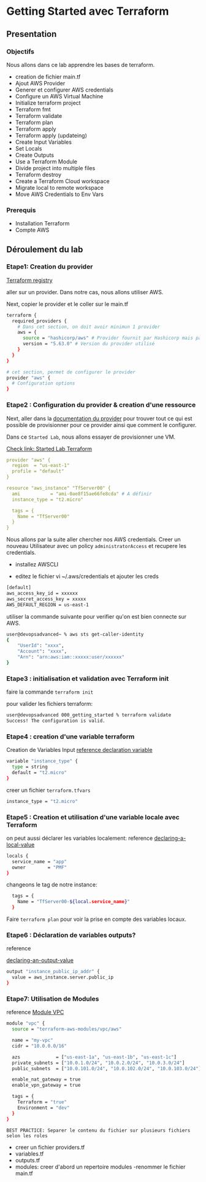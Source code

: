 # Getting Started avec Terraform

## Presentation
 
### Objectifs

Nous allons dans ce lab apprendre les bases de terraform.

- creation de fichier main.tf
- Ajout AWS Provider
- Generer et configurer AWS credentials
- Configure un AWS Virtual Machine
- Initialize terraform project
- Terraform fmt
- Terraform validate
- Terraform plan
- Terraform apply
- Terraform apply (updateing)
- Create Input Variables
- Set Locals
- Create Outputs
- Use a Terraform Module
- Divide project into multiple files
- Terraform destroy
- Create a Terraform Cloud workspace
- Migrate local to remote workspace
- Move AWS Credentials to Env Vars

###  Prerequis

- Installation Terraform
- Compte AWS

## Déroulement du lab

### Etape1: Creation du provider

[Terraform registry](https://registry.terraform.io/?product_intent=terraform)

aller sur un provider. Dans notre cas, nous allons utiliser AWS.

Next, copier le provider et le coller sur le main.tf

```sh
terraform {
  required_providers {
    # Dans cet section, on doit avoir minimun 1 provider
    aws = {
      source = "hashicorp/aws" # Provider fournit par Hashicorp mais pas AWS
      version = "5.63.0" # Version du provider utilisé
    }
  }
}

# cet section, permet de configurer le provider
provider "aws" {
  # Configuration options
}
```


### Etape2 : Configuration du provider & creation d'une ressource

Next, aller dans la [documentation du provider](https://registry.terraform.io/providers/hashicorp/aws/latest/docs) pour trouver tout ce qui est possible de provisionner pour ce provider ainsi que comment le configurer.

Dans ce `Started Lab`, nous allons essayer de provisionner une VM.

[Check link: Started Lab Terraform](https://developer.hashicorp.com/terraform/tutorials/aws-get-started/aws-build)



```yaml
provider "aws" {
  region  = "us-east-1"
  profile = "default"
}

resource "aws_instance" "TfServer00" {
  ami           = "ami-0ae8f15ae66fe8cda" # A définir
  instance_type = "t2.micro"

  tags = {
    Name = "TfServer00"
  }
}
```

Nous allons par la suite aller chercher nos AWS credentials.
Creer un nouveau Utilisateur avec un policy `administratorAccess` et recupere les credentials.

- installez AWSCLI

- editez le fichier vi ~/.aws/credentials et ajouter les creds

```sh
[default]
aws_access_key_id = xxxxxx
aws_secret_access_key = xxxxx
AWS_DEFAULT_REGION = us-east-1
```

utiliser la commande suivante pour verifier qu'on est bien connecte sur AWS.

```sh
user@devopsadvanced~ % aws sts get-caller-identity
{
    "UserId": "xxxx",
    "Account": "xxxx",
    "Arn": "arn:aws:iam::xxxxx:user/xxxxxx"
}
```

### Etape3 : initialisation et validation avec Terraform init

faire la commande `terraform init`

pour valider les fichiers terraform:

```sh
user@devopsadvanced 000_getting_started % terraform validate
Success! The configuration is valid.
```
### Etape4 : creation d'une variable terraform
Creation de Variables Input 
[reference declaration variable](https://www.terraform.io/docs/language/values/variables.html#declaring-an-input-variable)

```sh
variable "instance_type" {
  type = string
  default = "t2.micro"
}

```

creer un fichier `terraform.tfvars`
```sh
instance_type = "t2.micro"
```

### Etape5 : Creation et utilisation d'une variable locale avec Terraform

on peut aussi déclarer les variables localement:
reference [declaring-a-local-value](https://developer.hashicorp.com/terraform/language/values/locals#declaring-a-local-value)

```sh
locals {
  service_name = "app"
  owner        = "PMF"
}
```

changeons le tag de notre instance:

```sh
  tags = {
    Name = "TfServer00-${local.service_name}"
  }
```

Faire `terraform plan` pour voir la prise en compte des variables locaux.

### Etape6 : Déclaration de variables outputs?

reference 

[declaring-an-output-value](https://www.terraform.io/docs/language/values/outputs.html#declaring-an-output-value)



```sh
output "instance_public_ip_addr" {
  value = aws_instance.server.public_ip
}
```

### Etape7:  Utilisation de Modules

reference [Module VPC](https://registry.terraform.io/modules/terraform-aws-modules/vpc/aws/latest)

```sh
module "vpc" {
  source = "terraform-aws-modules/vpc/aws"

  name = "my-vpc"
  cidr = "10.0.0.0/16"

  azs             = ["us-east-1a", "us-east-1b", "us-east-1c"]
  private_subnets = ["10.0.1.0/24", "10.0.2.0/24", "10.0.3.0/24"]
  public_subnets  = ["10.0.101.0/24", "10.0.102.0/24", "10.0.103.0/24"]

  enable_nat_gateway = true
  enable_vpn_gateway = true

  tags = {
    Terraform = "true"
    Environment = "dev"
  }
}
```


`BEST PRACTICE: Separer le contenu du fichier sur plusieurs fichiers selon les roles`
- creer un fichier providers.tf
- variables.tf
- outputs.tf
- modules: creer d'abord un repertoire modules
-renommer le fichier main.tf